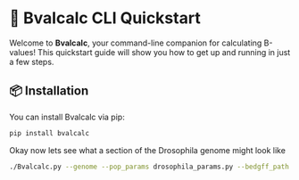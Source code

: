 # 🔧 Bvalcalc CLI Quickstart

Welcome to **Bvalcalc**, your command-line companion for calculating B-values! This quickstart guide will show you how to get up and running in just a few steps.

## 📦 Installation

You can install Bvalcalc via pip:

```bash
pip install bvalcalc
```

Okay now lets see what a section of the Drosophila genome might look like

```bash
./Bvalcalc.py --genome --pop_params drosophila_params.py --bedgff_path exampleData/dmel6_2R_genes.csv --plot_output --calc_start 12000000 --calc_end 13000000
```
